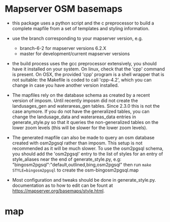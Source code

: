 # Mapserver OSM basemaps

- this package uses a python script and the c preprocessor to build a
  complete mapfile from a set of templates and styling information.

- use the branch corresponding to your mapserver version, e.g.

  - branch-6-2 for mapserver versions 6.2.X
  - master for development/current mapserver versions

- the build process uses the gcc preprocessor extensively, you should have it installed on your
  system. On linux, check that the 'cpp' command is present. On OSX, the provided 'cpp' program is a shell
  wrapper that is not suitable: the Makefile is coded to call 'cpp-4.2', which you can change in case
  you have another version installed.

- The mapfiles rely on the database schema as created by a recent version of imposm. Until recently
  imposm did not create the landusages_gen and waterareas_gen tables. Since 2.3.0 this is not the case anymore.
  If you do not have the generalized tables, you can change the landusage_data and waterareas_data entries in
  generate_style.py so that it queries the non-generalized
  tables on the lower zoom levels (this will be slower for the lower zoom levels).

- The generated mapfile can also be made to query an osm database created with osm2pgsql rather than imposm.
  This setup is not recommended as it will be much slower. To use the osm2pgsql schema, you should add the 'osm2pgsql'
  entry to the list of styles for an entry of style_aliases near the end of generate_style.py, e.g:
  "bingosm2pgsql":"default,outlined,bing,osm2pgsql" then run `make STYLE=bingosm2pgsql` to create the osm-bingosm2pgsql.map

- Most configuration and tweaks should be done in generate_style.py.
  documentation as to how to edit can be fount at
  https://mapserver.org/basemaps/style.html.
# map
